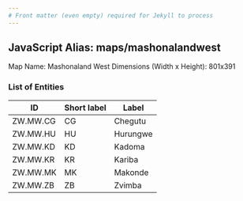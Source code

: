 ```yaml
---
# Front matter (even empty) required for Jekyll to process
---
```


## JavaScript Alias: maps/mashonalandwest

Map Name: Mashonaland West
Dimensions (Width x Height): 801x391





### List of Entities

ID | Short label | Label
---|---|---|
ZW.MW.CG|CG|Chegutu
ZW.MW.HU|HU|Hurungwe
ZW.MW.KD|KD|Kadoma
ZW.MW.KR|KR|Kariba
ZW.MW.MK|MK|Makonde
ZW.MW.ZB|ZB|Zvimba